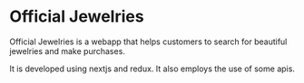 # Official Jewelries
Official Jewelries is a webapp that helps customers to search for beautiful jewelries and make purchases.

It is developed using nextjs and redux. It also employs the use of some apis.
